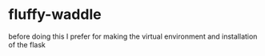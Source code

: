 # fluffy-waddle
before doing this I prefer for making the virtual environment and installation of the flask 
